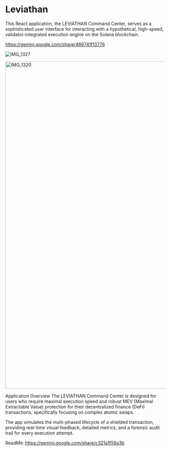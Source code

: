 # Leviathan
This React application, the LEVIATHAN Command Center, serves as a sophisticated user interface for interacting with a hypothetical, high-speed, validator-integrated execution engine on the Solana blockchain.

https://gemini.google.com/share/466741f13776

![IMG_1327](https://github.com/user-attachments/assets/311dadeb-d6f1-411f-9ba3-0d1a74280ad5)

<img width="1536" height="1024" alt="IMG_1320" src="https://github.com/user-attachments/assets/444b7be2-09af-4d56-b249-b4f81c95e64f" />


Application Overview
The LEVIATHAN Command Center is designed for users who require maximal execution speed and robust MEV (Maximal Extractable Value) protection for their decentralized finance (DeFi) transactions, specifically focusing on complex atomic swaps.

The app simulates the multi-phased lifecycle of a shielded transaction, providing real-time visual feedback, detailed metrics, and a forensic audit trail for every execution attempt.

ReadMe: https://gemini.google.com/share/c321a1f59a3b

